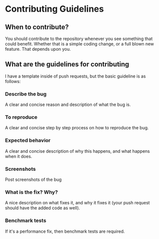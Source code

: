# Contributing Guidelines

## When to contribute?

You should contribute to the repository whenever you see something that could benefit. Whether that is a simple coding change, 
or a full blown new feature. That depends upon you.

## What are the guidelines for contributing

I have a template inside of push requests, but the basic guideline is as follows:

### Describe the bug
A clear and concise reason and description of what the bug is.

### To reproduce
A clear and concise step by step process on how to reproduce the bug.

### Expected behavior
A clear and concise description of why this happens, and what happens when it does.

### Screenshots
Post screenshots of the bug

### What is the fix? Why?
A nice description on what fixes it, and why it fixes it (your push request should have the added code as well).

### Benchmark tests
If it's a performance fix, then benchmark tests are required.
